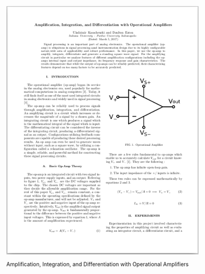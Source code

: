 
[![pdf_preview][Document_Preview]][Document_Source]

Amplification, Integration, and Differentiation with Operational Amplifiers

[Document_Preview]: /_material/other_papers/previews/OpAmp_Preview.png "Amplification, Integration, and Differentiation with Operational Amplifiers"
[Document_Source]: /_material/other_papers/Phys353_OpAmp_Report.pdf
